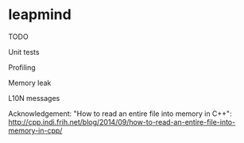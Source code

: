 # leapmind

TODO

Unit tests

Profiling

Memory leak

L10N messages


Acknowledgement: 
"How to read an entire file into memory in C++": 
http://cpp.indi.frih.net/blog/2014/09/how-to-read-an-entire-file-into-memory-in-cpp/
